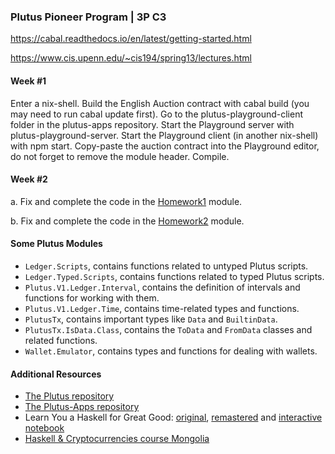 ### Plutus Pioneer Program | 3P C3

https://cabal.readthedocs.io/en/latest/getting-started.html

https://www.cis.upenn.edu/~cis194/spring13/lectures.html

#### Week #1

Enter a nix-shell.
Build the English Auction contract with cabal build (you may need to run cabal update first).
Go to the plutus-playground-client folder in the plutus-apps repository.
Start the Playground server with plutus-playground-server.
Start the Playground client (in another nix-shell) with npm start.
Copy-paste the auction contract into the Playground editor, do not forget to remove the module header.
Compile.

#### Week #2

a. Fix and complete the code in the [Homework1](code/week02/src/Week02/Homework1.hs) module.

b. Fix and complete the code in the [Homework2](code/week02/src/Week02/Homework2.hs) module.

#### Some Plutus Modules

- `Ledger.Scripts`, contains functions related to untyped Plutus scripts.
- `Ledger.Typed.Scripts`, contains functions related to typed Plutus scripts.
- `Plutus.V1.Ledger.Interval`, contains the definition of intervals and functions for working with them.
- `Plutus.V1.Ledger.Time`, contains time-related types and functions.
- `PlutusTx`, contains important types like `Data` and `BuiltinData`.
- `PlutusTx.IsData.Class`, contains the `ToData` and `FromData` classes and related functions.
- `Wallet.Emulator`, contains types and functions for dealing with wallets.

#### Additional Resources

- [The Plutus repository](https://github.com/input-output-hk/plutus)
- [The Plutus-Apps repository](https://github.com/input-output-hk/plutus-apps)
- Learn You a Haskell for Great Good: [original](http://learnyouahaskell.com/),
  [remastered](https://hansruec.github.io/learn-you-a-haskell-remastered/01-first-things-first.html) and
  [interactive notebook](https://hub.gke2.mybinder.org/user/jamesdbrock-lea-askell-notebook-24dgdx7w/lab/tree/learn_you_a_haskell/00-preface.ipynb)
- [Haskell & Cryptocurrencies course Mongolia](https://www.youtube.com/playlist?list=PLJ3w5xyG4JWmBVIigNBytJhvSSfZZzfTm)
